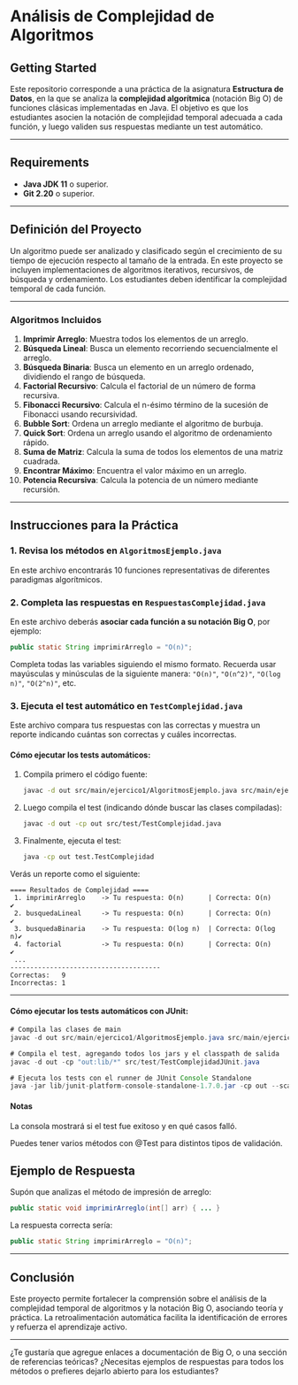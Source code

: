 # Análisis de Complejidad de Algoritmos

## Getting Started

Este repositorio corresponde a una práctica de la asignatura **Estructura de Datos**, en la que se analiza la **complejidad algorítmica** (notación Big O) de funciones clásicas implementadas en Java. El objetivo es que los estudiantes asocien la notación de complejidad temporal adecuada a cada función, y luego validen sus respuestas mediante un test automático.

---

## Requirements

* **Java JDK 11** o superior.
* **Git 2.20** o superior.

---

## Definición del Proyecto

Un algoritmo puede ser analizado y clasificado según el crecimiento de su tiempo de ejecución respecto al tamaño de la entrada. En este proyecto se incluyen implementaciones de algoritmos iterativos, recursivos, de búsqueda y ordenamiento. Los estudiantes deben identificar la complejidad temporal de cada función.

---

### **Algoritmos Incluidos**

1. **Imprimir Arreglo**: Muestra todos los elementos de un arreglo.
2. **Búsqueda Lineal**: Busca un elemento recorriendo secuencialmente el arreglo.
3. **Búsqueda Binaria**: Busca un elemento en un arreglo ordenado, dividiendo el rango de búsqueda.
4. **Factorial Recursivo**: Calcula el factorial de un número de forma recursiva.
5. **Fibonacci Recursivo**: Calcula el n-ésimo término de la sucesión de Fibonacci usando recursividad.
6. **Bubble Sort**: Ordena un arreglo mediante el algoritmo de burbuja.
7. **Quick Sort**: Ordena un arreglo usando el algoritmo de ordenamiento rápido.
8. **Suma de Matriz**: Calcula la suma de todos los elementos de una matriz cuadrada.
9. **Encontrar Máximo**: Encuentra el valor máximo en un arreglo.
10. **Potencia Recursiva**: Calcula la potencia de un número mediante recursión.

---

## Instrucciones para la Práctica

### 1. Revisa los métodos en `AlgoritmosEjemplo.java`

En este archivo encontrarás 10 funciones representativas de diferentes paradigmas algorítmicos.

### 2. Completa las respuestas en `RespuestasComplejidad.java`

En este archivo deberás **asociar cada función a su notación Big O**, por ejemplo:

```java
public static String imprimirArreglo = "O(n)";
```

Completa todas las variables siguiendo el mismo formato.
Recuerda usar mayúsculas y minúsculas de la siguiente manera: `"O(n)"`, `"O(n^2)"`, `"O(log n)"`, `"O(2^n)"`, etc.

### 3. Ejecuta el test automático en `TestComplejidad.java`

Este archivo compara tus respuestas con las correctas y muestra un reporte indicando cuántas son correctas y cuáles incorrectas.

#### **Cómo ejecutar los tests automáticos:**

1. Compila primero el código fuente:

   ```bash
   javac -d out src/main/ejercico1/AlgoritmosEjemplo.java src/main/ejercico1/RespuestasComplejidad.java
   ```
2. Luego compila el test (indicando dónde buscar las clases compiladas):

   ```bash
   javac -d out -cp out src/test/TestComplejidad.java
   ```
3. Finalmente, ejecuta el test:
   ```bash
   java -cp out test.TestComplejidad
   ```

Verás un reporte como el siguiente:

```
==== Resultados de Complejidad ====
 1. imprimirArreglo    -> Tu respuesta: O(n)      | Correcta: O(n)    ✔️
 2. busquedaLineal     -> Tu respuesta: O(n)      | Correcta: O(n)    ✔️
 3. busquedaBinaria    -> Tu respuesta: O(log n)  | Correcta: O(log n)✔️
 4. factorial          -> Tu respuesta: O(n)      | Correcta: O(n)    ✔️
 ...
--------------------------------------
Correctas:   9
Incorrectas: 1
```

---

#### **Cómo ejecutar los tests automáticos con JUnit:**
```java
# Compila las clases de main
javac -d out src/main/ejercico1/AlgoritmosEjemplo.java src/main/ejercico1/RespuestasComplejidad.java

# Compila el test, agregando todos los jars y el classpath de salida
javac -d out -cp "out:lib/*" src/test/TestComplejidadJUnit.java

# Ejecuta los tests con el runner de JUnit Console Standalone
java -jar lib/junit-platform-console-standalone-1.7.0.jar -cp out --scan-class-path


```
#### Notas
La consola mostrará si el test fue exitoso y en qué casos falló.

Puedes tener varios métodos con @Test para distintos tipos de validación.


## Ejemplo de Respuesta

Supón que analizas el método de impresión de arreglo:

```java
public static void imprimirArreglo(int[] arr) { ... }
```

La respuesta correcta sería:

```java
public static String imprimirArreglo = "O(n)";
```

---

## Conclusión

Este proyecto permite fortalecer la comprensión sobre el análisis de la complejidad temporal de algoritmos y la notación Big O, asociando teoría y práctica. La retroalimentación automática facilita la identificación de errores y refuerza el aprendizaje activo.

---

¿Te gustaría que agregue enlaces a documentación de Big O, o una sección de referencias teóricas? ¿Necesitas ejemplos de respuestas para todos los métodos o prefieres dejarlo abierto para los estudiantes?
